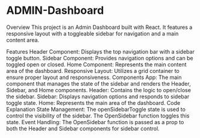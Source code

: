 # ADMIN-Dashboard
Overview
This project is an Admin Dashboard built with React. It features a responsive layout with a toggleable sidebar for navigation and a main content area.

Features
Header Component: Displays the top navigation bar with a sidebar toggle button.
Sidebar Component: Provides navigation options and can be toggled open or closed.
Home Component: Represents the main content area of the dashboard.
Responsive Layout: Utilizes a grid container to ensure proper layout and responsiveness.
Components
App: The main component that manages the state of the sidebar and renders the Header, Sidebar, and Home components.
Header: Contains the logic to open/close the sidebar.
Sidebar: Displays navigation options and responds to sidebar toggle state.
Home: Represents the main area of the dashboard.
Code Explanation
State Management: The openSidebarToggle state is used to control the visibility of the sidebar. The OpenSidebar function toggles this state.
Event Handling: The OpenSidebar function is passed as a prop to both the Header and Sidebar components for sidebar control.
